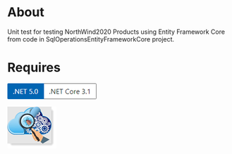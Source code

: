 ﻿# About

Unit test for testing NorthWind2020 Products using Entity Framework Core from code in SqlOperationsEntityFrameworkCore project.




# Requires

![ver](../assets/Versions.png) 

![test](../assets/unitTesting.png)
